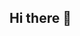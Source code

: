 ## Hi there 👋

<!--
**xXEmoDemonKingXx/xXEmoDemonKingXx** is a ✨ _special_ ✨ repository because its `README.md` (this file) appears on your GitHub profile.

<img align="left" src="https://64.media.tumblr.com/87325c09bf1080613fc54efb84c8fb3b/4b21198943ee1c15-09/s1280x1920/1694552b36f414b5744fa94c487b60def41cc513.gifv" width=450 height=550>
